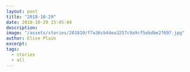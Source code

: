 ```yaml
---
layout: post
title: "2018-10-29"
date: 2018-10-29 15:45:04
description: 
image: "/assets/stories/201810/f7a36cb4dea3257c9a9cf5ebdbe27697.jpg"
author: Elise Plain
excerpt: 
tags: 
  - stories
  - all
---
```



<p></p>
